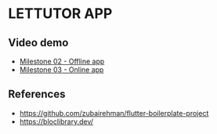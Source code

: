 # LETTUTOR APP
## Video demo

- [Milestone 02 - Offline app](https://www.youtube.com/watch?v=1ZeqV3BdE_Q)
- [Milestone 03 - Online app](https://www.youtube.com/watch?v=m1gnfRetoNc)

## References
- https://github.com/zubairehman/flutter-boilerplate-project
- https://bloclibrary.dev/